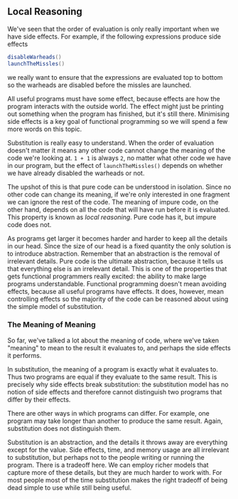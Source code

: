 ## Local Reasoning

We've seen that the order of evaluation is only really important when we have side effects.
For example, if the following expressions produce side effects

```scala
disableWarheads()
launchTheMissles()
```

we really want to ensure that the expressions are evaluated top to bottom so the warheads are disabled before the missles are launched.

All useful programs must have some effect, because effects are how the program interacts with the outside world.
The effect might just be printing out something when the program has finished, but it's still there.
Minimising side effects is a key goal of functional programming so we will spend a few more words on this topic.

Substitution is really easy to understand.
When the order of evaluation doesn't matter it means any other code cannot change the meaning of the code we're looking at.
`1 + 1` is always `2`, no matter what other code we have in our program, but the effect of `launchTheMissles()` depends on whether we have already disabled the warheads or not.

The upshot of this is that pure code can be understood in isolation.
Since no other code can change its meaning, if we're only interested in one fragment we can ignore the rest of the code.
The meaning of impure code, on the other hand, depends on all the code that will have run before it is evaluated.
This property is known as *local reasoning*.
Pure code has it, but impure code does not.

As programs get larger it becomes harder and harder to keep all the details in our head.
Since the size of our head is a fixed quantity the only solution is to introduce abstraction.
Remember that an abstraction is the removal of irrelevant details.
Pure code is the ultimate abstraction, because it tells us that everything else is an irrelevant detail.
This is one of the properties that gets functional programmers really excited: the ability to make large programs understandable.
Functional programming doesn't mean avoiding effects, because all useful programs have effects.
It does, however, mean controlling effects so the majority of the code can be reasoned about using the simple model of substitution.


### The Meaning of Meaning

So far, we've talked a lot about the meaning of code, where we've taken "meaning" to mean to the result it evaluates to, and perhaps the side effects it performs.

In substitution, the meaning of a program is exactly what it evaluates to.
Thus two programs are equal if they evaluate to the same result.
This is precisely why side effects break substitution: the substitution model has no notion of side effects and therefore cannot distinguish two programs that differ by their effects.

There are other ways in which programs can differ.
For example, one program may take longer than another to produce the same result.
Again, substitution does not distinguish them.

Substitution is an abstraction, and the details it throws away are everything except for the value.
Side effects, time, and memory usage are all irrelevant to substitution, but perhaps not to the people writing or running the program.
There is a tradeoff here.
We can employ richer models that capture more of these details, but they are much harder to work with.
For most people most of the time substitution makes the right tradeoff of being dead simple to use while still being useful.
